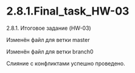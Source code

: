 # 2.8.1.Final_task_HW-03
2.8.1. Итоговое задание (HW-03)

Изменён файл для ветки master

Изменён файл для ветки branch0

Слияние с конфликтами успешно проведено.
